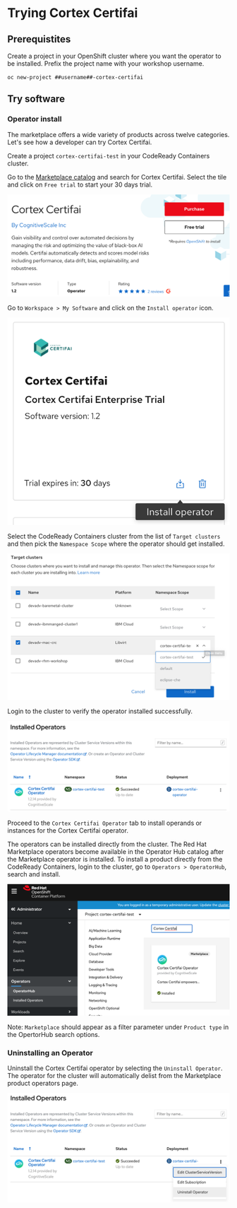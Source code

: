 # Trying Cortex Certifai

## Prerequistites

Create a project in your OpenShift cluster where you want the operator to be installed. Prefix the project name with your workshop username.

```text
oc new-project ##username##-cortex-certifai
```

## Try software

### Operator install

The marketplace offers a wide variety of products across twelve categories. Let's see how a developer can try Cortex Certifai.

Create a project `cortex-certifai-test` in your CodeReady Containers cluster.

Go to the [Marketplace catalog](https://marketplace.redhat.com/en-us) and search for Cortex Certifai. Select the tile and click on `Free trial` to start your 30 days trial.

![Try Cortex](images/crc-cortexcertifai-trial.png)

Go to `Workspace > My Software` and click on the `Install operator` icon.

![Install Cortex](images/crc-cortexcertifai-tile-install.png)

Select the CodeReady Containers cluster from the list of `Target clusters` and then pick the `Namespace Scope` where the operator should get installed.

![Install Cortex](images/crc-cortexcertifai-install-dialog.png)

Login to the cluster to verify the operator installed successfully.

![Cerify Cortex Install](images/crc-cortexcertifai-install-verify.png)

Proceed to the `Cortex Certifai Operator` tab to install operands or instances for the Cortex Certifai operator.

The operators can be installed directly from the cluster. The Red Hat Marketplace operators become available in the Operator Hub catalog after the Marketplace operator is installed. To install a product directly from the CodeReady Containers, login to the cluster, go to `Operators > OperatorHub`, search and install.

![Cerify Cortex Install from OperatorHub](images/crc-cortexcertifai-install-operatorhub.png)

Note: `Marketplace` should appear as a filter parameter under `Product type` in the OpertorHub search options.

### Uninstalling an Operator

Uninstall the Cortex Certifai operator by selecting the `Uninstall Operator`. The operator for the cluster will automatically delist from the Marketplace product operators page.

![Cerify Cortex Uninstall](images/crc-cortexcertifai-uninstall.png)
